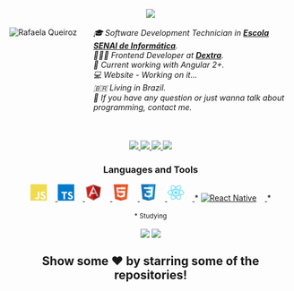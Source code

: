 <p align="center">
  <img src="https://user-images.githubusercontent.com/42815135/96607940-3c0dce00-12cf-11eb-8204-d6bf31280f2b.gif" width="60%">
</p>

<p><a target="_blank" rel="noopener noreferrer" href="https://user-images.githubusercontent.com/42815135/101557350-9eb04b80-399b-11eb-9f39-9f0fc420ddf7.png"><img align="left" width="150" height="150" alt="Rafaela Queiroz" src="https://user-images.githubusercontent.com/42815135/101557350-9eb04b80-399b-11eb-9f39-9f0fc420ddf7.png" style="max-width:100%;"></a></p>

<p>
  <em style="font-style: italic">🎓 Software Development Technician in <a href="https://informatica.sp.senai.br/"><b>Escola SENAI de Informática</b></a>.
  <br>
  👩🏻‍💻 Frontend Developer at <a href="https://www.dextra.com.br/"><b>Dextra</b></a>.
  <br>
  📌 Current working with Angular 2+.
  <br>
  💻 Website - Working on it...
  <br>
  🇧🇷 Living in Brazil.
  <br>
  💬 If you have any question or just wanna talk about programming, contact me.
  </em>
</p>

<br>
<h4></h4>

<p align="center">
  <a href="https://github.com/rafaela-queiroz">
    <img src="https://img.shields.io/badge/-Github-000?style=for-the-badge&logo=Github&logoColor=white&link=https://github.com/rafaela-queiroz">
  </a>

  <a href="https://www.linkedin.com/in/rafaelaqueiroz21/">
    <img src="https://img.shields.io/badge/-LinkedIn-blue?style=for-the-badge&logo=Linkedin&logoColor=white&link=https://www.linkedin.com/in/rafaelaqueiroz21/">
  </a>

  <a href="https://www.instagram.com/rafaela.queirozz_/">
    <img src="https://img.shields.io/badge/-Instagram-E4405F?style=for-the-badge&labelColor=E4405F&logo=instagram&logoColor=white&link=https://www.instagram.com/rafaela.queirozz_/">
  </a>

  <a href="mailto:rqueiroz2108@gmail.com">
    <img src="https://img.shields.io/badge/-Gmail-f4f4f4?style=for-the-badge&labelColor=f4f4f4&logo=gmail&logoColor=D14836&link=mailto:rqueiroz2108@gmail.com/">
  </a>
</p>

<h3 align="center">
Languages and Tools
</h3>

<p align="center">
  <a target="_blank" rel="noopener noreferrer" href="https://raw.githubusercontent.com/devicons/devicon/master/icons/javascript/javascript-plain.svg">
    <img src="https://raw.githubusercontent.com/devicons/devicon/master/icons/javascript/javascript-plain.svg" alt="Javascript" width="30" height="30" style="max-width:100%;margin-right: 15px">
  </a>
  
  <a target="_blank" rel="noopener noreferrer" href="https://raw.githubusercontent.com/devicons/devicon/master/icons/typescript/typescript-original.svg">
    <img src="https://raw.githubusercontent.com/devicons/devicon/master/icons/typescript/typescript-original.svg" alt="Typescript" width="30" height="30" style="max-width:100%;margin-right: 15px">
  </a>
  
  <a target="_blank" rel="noopener noreferrer" href="https://raw.githubusercontent.com/devicons/devicon/master/icons/angularjs/angularjs-original.svg">
    <img src="https://raw.githubusercontent.com/devicons/devicon/master/icons/angularjs/angularjs-original.svg" alt="Angular 2+" width="30" height="30" style="max-width:100%;margin-right: 15px">
  </a>
  
  <a target="_blank" rel="noopener noreferrer" href="https://raw.githubusercontent.com/devicons/devicon/master/icons/html5/html5-original.svg">
    <img src="https://raw.githubusercontent.com/devicons/devicon/master/icons/html5/html5-original.svg" alt="HTML" width="30" height="30" style="max-width:100%;margin-right: 15px">
  </a>
  
  <a target="_blank" rel="noopener noreferrer" href="https://raw.githubusercontent.com/devicons/devicon/master/icons/css3/css3-original.svg">
    <img src="https://raw.githubusercontent.com/devicons/devicon/master/icons/css3/css3-original.svg" alt="CSS" width="30" height="30" style="max-width:100%;margin-right: 15px">
  </a>
  
  <a target="_blank" rel="noopener noreferrer" href="https://raw.githubusercontent.com/devicons/devicon/master/icons/react/react-original-wordmark.svg">
    <img src="https://raw.githubusercontent.com/devicons/devicon/master/icons/react/react-original.svg" alt="ReactJS" width="30" height="30" style="max-width:100%;margin-right: 15px">
  </a>*
  
  <a target="_blank" rel="noopener noreferrer" href="https://cdn.iconscout.com/icon/free/png-512/react-native-555397.png">
    <img src="https://cdn.iconscout.com/icon/free/png-512/react-native-555397.png" alt="React Native" width="30" height="30" style="max-width:100%;margin-right: 15px">
  </a>*
</p>

<p align="center">
  <small>* Studying</small>
</p>

<p align="center">
  <img align="center" src="https://github-readme-stats.vercel.app/api?username=rafaela-queiroz&count_private=true&show_icons=true&hide_border=true" />
  <img align="center" src="https://github-readme-stats.vercel.app/api/top-langs/?username=rafaela-queiroz&count_private=true&show_icons=true&hide_border=true" />
</p>

<h2 align="center">
  Show some ❤️ by starring some of the repositories!
</h2>
